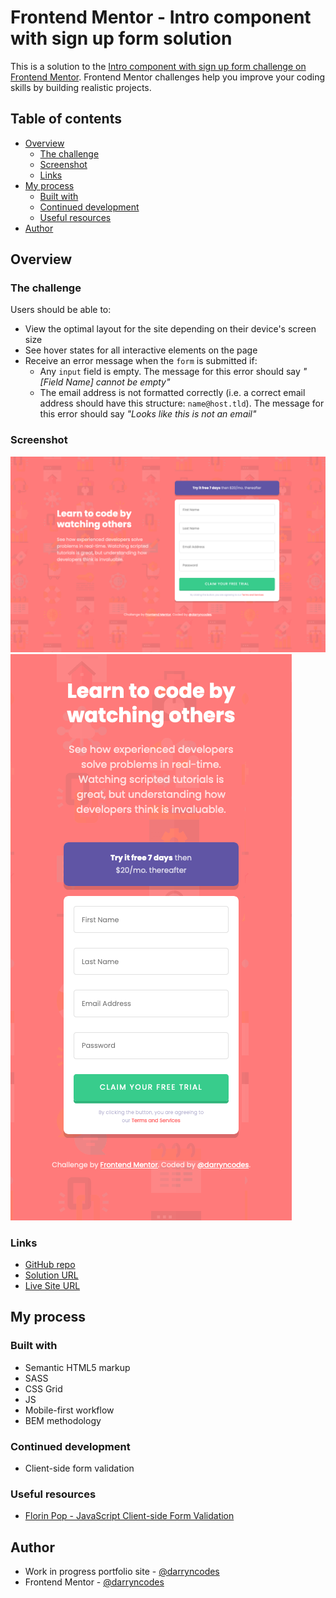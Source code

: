 # Frontend Mentor - Intro component with sign up form solution

This is a solution to the [Intro component with sign up form challenge on Frontend Mentor](https://www.frontendmentor.io/challenges/intro-component-with-signup-form-5cf91bd49edda32581d28fd1). Frontend Mentor challenges help you improve your coding skills by building realistic projects.

## Table of contents

- [Overview](#overview)
  - [The challenge](#the-challenge)
  - [Screenshot](#screenshot)
  - [Links](#links)
- [My process](#my-process)
  - [Built with](#built-with)
  - [Continued development](#continued-development)
  - [Useful resources](#useful-resources)
- [Author](#author)

## Overview

### The challenge

Users should be able to:

- View the optimal layout for the site depending on their device's screen size
- See hover states for all interactive elements on the page
- Receive an error message when the `form` is submitted if:
  - Any `input` field is empty. The message for this error should say _"[Field Name] cannot be empty"_
  - The email address is not formatted correctly (i.e. a correct email address should have this structure: `name@host.tld`). The message for this error should say _"Looks like this is not an email"_

### Screenshot

![](./desktop-screenshot.png)
![](./mobile-screenshot.png)

### Links

- [GitHub repo](https://github.com/darryncodes/intro-component-with-sign-up)
- [Solution URL](https://darryncodes.github.io/intro-component-with-sign-up/)
- [Live Site URL](https://www.darryncodes.co.uk/pages/intro-component-with-sign-up.html)

## My process

### Built with

- Semantic HTML5 markup
- SASS
- CSS Grid
- JS
- Mobile-first workflow
- BEM methodology

### Continued development

- Client-side form validation

### Useful resources

- [Florin Pop - JavaScript Client-side Form Validation](https://www.youtube.com/watch?v=rsd4FNGTRBw)

## Author

- Work in progress portfolio site - [@darryncodes](https://www.darryncodes.co.uk/)
- Frontend Mentor - [@darryncodes](https://www.frontendmentor.io/profile/darryncodes)
